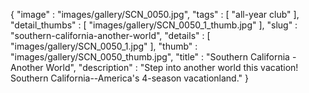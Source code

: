 {
  "image" : "images/gallery/SCN_0050.jpg",
  "tags" : [
              "all-year club"
            ],
  "detail_thumbs" : [
                       "images/gallery/SCN_0050_1_thumb.jpg"
                     ],
  "slug" : "southern-california-another-world",
  "details" : [
                 "images/gallery/SCN_0050_1.jpg"
               ],
  "thumb" : "images/gallery/SCN_0050_thumb.jpg",
  "title" : "Southern California - Another World",
  "description" : "Step into another world this vacation! Southern California--America's 4-season vacationland."
}
